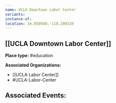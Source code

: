 ```yaml
---
name: UCLA Downtown Labor Center
variants: 
instance-of: 
location: 34.058940,-118.280320
---
```

## [[UCLA Downtown Labor Center]]

**Place type:** #education

**Associated Organizations:** 
- [[UCLA Labor Center]]
- #UCLA-Labor-Center

**Associated Events:** 
- 